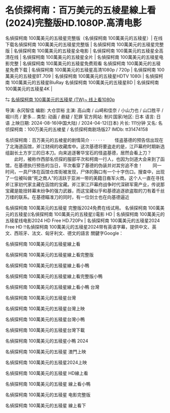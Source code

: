 <h1>名侦探柯南：百万美元的五棱星線上看(2024)完整版HD.1080P.高清电影</h1>

名偵探柯南 100萬美元的五稜星完整版（名偵探柯南 100萬美元的五稜星）| 在线下载名偵探柯南 100萬美元的五稜星完整版 | 名偵探柯南 100萬美元的五稜星完整版 | 名偵探柯南 100萬美元的五稜星全电影 | 名偵探柯南 100萬美元的五稜星全高清在线 | 名偵探柯南 100萬美元的五稜星全片 | 名偵探柯南 100萬美元的五稜星电影完整 | 名偵探柯南 100萬美元的五稜星免费观看 名偵探柯南 100萬美元的五稜星免费下载 | 名偵探柯南 100萬美元的五稜星高清1080p / 720p | 名偵探柯南 100萬美元的五稜星BT.709 | 名偵探柯南 100萬美元的五稜星HDTV 1080i | 名偵探柯南 100萬美元的五稜星BluRay 名偵探柯南 100萬美元的五稜星BD | 名偵探柯南 100萬美元的五稜星4K |

⇆ [名偵探柯南 100萬美元的五稜星 (TW)~ 线上看1080p](https://hdmoviesworld.xyz/zh/movie/1209217/100)

导演: 永冈智佳
编剧: 大仓崇裕
主演: 高山南 / 山崎和佳奈 / 小山力也 / 山口胜平 / 堀川亮 / 更多...
类型: 动画 / 悬疑 / 犯罪
官方网站:
制片国家/地区: 日本
语言: 日语
上映日期: 2024-08-16(中国大陆) / 2024-04-12(日本)
片长: 111分钟
又名: 名侦探柯南：100万美元的五棱星 / 名侦探柯南剧场版27
IMDb: tt31474158

名侦探柯南：百万美元的五棱星的剧情简介 · · · · · ·
　　怪盗基德的预告信出现在了北海道函馆，斧江财阀的收藏库中。这次基德将要盗走的是，江戸幕府时期新选组副长土方岁三的日本刀。向来追逐奢华宝石的怪盗基德，居然会看上刀？
　　此时，被称作西部名侦探的服部平次和柯南一行人，也因为剑道大会来到了函馆，在基德执行预告的当日，平次看穿了基德的伪装并对其穷追不舍！
　　同一时间，一具尸体在函馆仓库街被发现，尸体的胸口有一个十字伤口。搜查中，出现了一位被叫做“死之商人”的活跃于亚洲一带的美籍日裔军火商。这个人一直在寻找斧江家初代家主藏在函馆的宝藏。斧江家江戸幕府战争时代深耕军需产业，传说那宝藏是能扭转幕末纷争的强力武器，而这宝藏似乎和基德追逐欲盗取的刀有着千丝万缕的联系。在基德瞄准刀的同时，有一位剑士也在向基德逼近

名偵探柯南 100萬美元的五稜星 完整版2024免费在线试用。 名偵探柯南 100萬美元的五稜星((名偵探柯南 100萬美元的五稜星))電影 HD | 名偵探柯南 100萬美元的五稜星线电影2024 HD Free HD.720Px | 名偵探柯南 100萬美元的五稜星2024 Free HD !!名偵探柯南 100萬美元的五稜星2024带有英语字幕，提供中文、英文、西班牙、法文、匈牙利文、德文的語言
關鍵字Google：

名偵探柯南 100萬美元的五稜星線上看

名偵探柯南 100萬美元的五稜星線上看完整版

名偵探柯南 100萬美元的五稜星線上看小鴨

名偵探柯南 100萬美元的五稜星線上看完整版小鴨

名偵探柯南 100萬美元的五稜星線上看小鴨 台灣

名偵探柯南 100萬美元的五稜星台灣

名偵探柯南 100萬美元的五稜星台灣上映

名偵探柯南 100萬美元的五稜星台灣小鴨

名偵探柯南 100萬美元的五稜星台灣下載

名偵探柯南 100萬美元的五稜星小鴨 2024

名偵探柯南 100萬美元的五稜星 澳門上映

名偵探柯南 100萬美元的五稜星2024上映

名偵探柯南 100萬美元的五稜星 HD線上看

名偵探柯南 100萬美元的五稜星 線上看小鴨

名偵探柯南 100萬美元的五稜星 电影完整版

名偵探柯南 100萬美元的五稜星 線上看下
